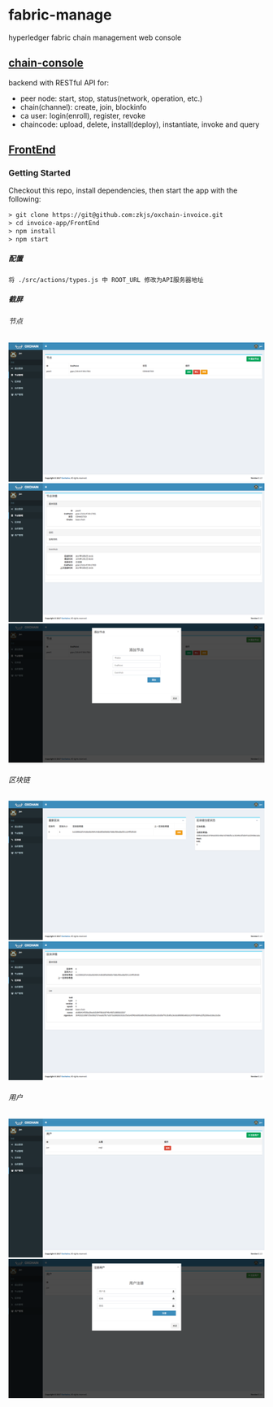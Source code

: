 # fabric-manage
hyperledger fabric chain management web console

## [chain-console](./chain-console)

backend with RESTful API for:
  - peer node: start, stop, status(network, operation, etc.)
  - chain(channel): create, join, blockinfo
  - ca user: login(enroll), register, revoke
  - chaincode: upload, delete, install(deploy), instantiate, invoke and query
  

## [FrontEnd](./FrontEnd)

### Getting Started

Checkout this repo, install dependencies, then start the app with the following:

```
> git clone https://git@github.com:zkjs/oxchain-invoice.git
> cd invoice-app/FrontEnd
> npm install
> npm start
```

##### 配置  

```
将 ./src/actions/types.js 中 ROOT_URL 修改为API服务器地址
```

##### 截屏

###### 节点
 ![image](./FrontEnd/screenshot/peer.png)  
 ![image](./FrontEnd/screenshot/peer_detail.png)   
 ![image](./FrontEnd/screenshot/peer_add.png)  
 
###### 区块链  
 ![image](./FrontEnd/screenshot/chain.png)  
 ![image](./FrontEnd/screenshot/block.png)    
 
###### 用户
 ![image](./FrontEnd/screenshot/user.png)  
 ![image](./FrontEnd/screenshot/user_add.png)  

